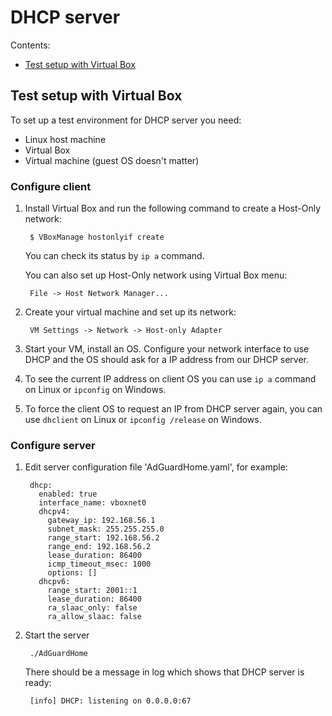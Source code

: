 # DHCP server

Contents:
* [Test setup with Virtual Box](#vbox)

<a id="vbox"></a>
## Test setup with Virtual Box

To set up a test environment for DHCP server you need:

* Linux host machine
* Virtual Box
* Virtual machine (guest OS doesn't matter)

### Configure client

1. Install Virtual Box and run the following command to create a Host-Only network:

        $ VBoxManage hostonlyif create

    You can check its status by `ip a` command.

    You can also set up Host-Only network using Virtual Box menu:

        File -> Host Network Manager...

2. Create your virtual machine and set up its network:

        VM Settings -> Network -> Host-only Adapter

3. Start your VM, install an OS.  Configure your network interface to use DHCP and the OS should ask for a IP address from our DHCP server.

4. To see the current IP address on client OS you can use `ip a` command on Linux or `ipconfig` on Windows.

5. To force the client OS to request an IP from DHCP server again, you can use `dhclient` on Linux or `ipconfig /release` on Windows.

### Configure server

1. Edit server configuration file 'AdGuardHome.yaml', for example:

        dhcp:
          enabled: true
          interface_name: vboxnet0
          dhcpv4:
            gateway_ip: 192.168.56.1
            subnet_mask: 255.255.255.0
            range_start: 192.168.56.2
            range_end: 192.168.56.2
            lease_duration: 86400
            icmp_timeout_msec: 1000
            options: []
          dhcpv6:
            range_start: 2001::1
            lease_duration: 86400
            ra_slaac_only: false
            ra_allow_slaac: false

2. Start the server

        ./AdGuardHome

    There should be a message in log which shows that DHCP server is ready:

        [info] DHCP: listening on 0.0.0.0:67
